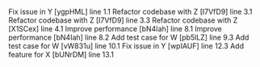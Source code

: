 Fix issue in Y [ygpHML] line 1.1
Refactor codebase with Z [I7VfD9] line 3.1
Refactor codebase with Z [I7VfD9] line 3.3
Refactor codebase with Z [X1SCex] line 4.1
Improve performance [bN4Iah] line 8.1
Improve performance [bN4Iah] line 8.2
Add test case for W [pb5lLZ] line 9.3
Add test case for W [vW831u] line 10.1
Fix issue in Y [wpIAUF] line 12.3
Add feature for X [bUNrDM] line 13.1
